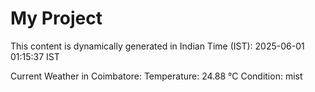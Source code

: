# My Project

This content is dynamically generated in Indian Time (IST): 2025-06-01 01:15:37 IST


Current Weather in Coimbatore:
Temperature: 24.88 °C
Condition: mist
